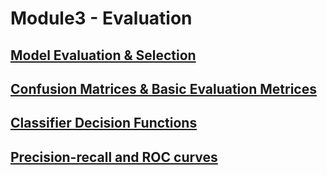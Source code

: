 # Module3 - Evaluation

## [Model Evaluation & Selection](model-evaluation-selection.md "Model Evaluation and Selection")

## [Confusion Matrices & Basic Evaluation Metrices](confusion-matrices-basic-evaluation-metrices.md "Confusion Matrices and Basic Evaluation Metrices")


## [Classifier Decision Functions](classifier-decision-functions.md "Classifier Decision Functions")

## [Precision-recall and ROC curves](precision-recall-and-roc-curves.md "1")
